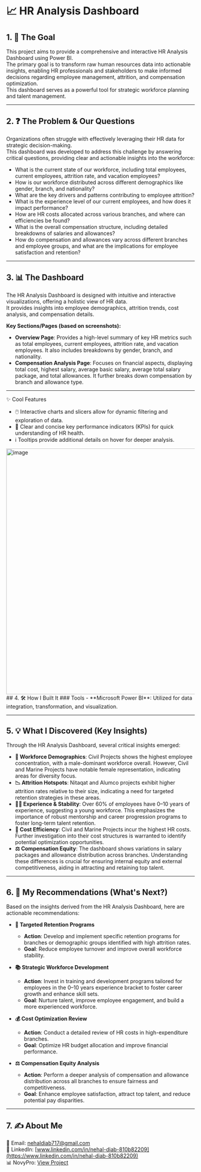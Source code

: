# 📈 HR Analysis Dashboard  

## 1. 🎯 The Goal  
This project aims to provide a comprehensive and interactive HR Analysis Dashboard using Power BI.  
The primary goal is to transform raw human resources data into actionable insights, enabling HR professionals and stakeholders to make informed decisions regarding employee management, attrition, and compensation optimization.  
This dashboard serves as a powerful tool for strategic workforce planning and talent management.  

---

## 2. ❓ The Problem & Our Questions  
Organizations often struggle with effectively leveraging their HR data for strategic decision-making.  
This dashboard was developed to address this challenge by answering critical questions, providing clear and actionable insights into the workforce:  

- What is the current state of our workforce, including total employees, current employees, attrition rate, and vacation employees?  
- How is our workforce distributed across different demographics like gender, branch, and nationality?  
- What are the key drivers and patterns contributing to employee attrition?  
- What is the experience level of our current employees, and how does it impact performance?  
- How are HR costs allocated across various branches, and where can efficiencies be found?  
- What is the overall compensation structure, including detailed breakdowns of salaries and allowances?  
- How do compensation and allowances vary across different branches and employee groups, and what are the implications for employee satisfaction and retention?  

---

## 3. 📊 The Dashboard  
The HR Analysis Dashboard is designed with intuitive and interactive visualizations, offering a holistic view of HR data.  
It provides insights into employee demographics, attrition trends, cost analysis, and compensation details.  

**Key Sections/Pages (based on screenshots):**  
- **Overview Page**: Provides a high-level summary of key HR metrics such as total employees, current employees, attrition rate, and vacation employees. It also includes breakdowns by gender, branch, and nationality.  
- **Compensation Analysis Page**: Focuses on financial aspects, displaying total cost, highest salary, average basic salary, average total salary package, and total allowances. It further breaks down compensation by branch and allowance type.  

---

 ✨ Cool Features  
- 🖱️ Interactive charts and slicers allow for dynamic filtering and exploration of data.  
- 📌 Clear and concise key performance indicators (KPIs) for quick understanding of HR health.  
- ℹ️ Tooltips provide additional details on hover for deeper analysis.  
<img width="1155" height="656" alt="image" src="https://github.com/user-attachments/assets/6a1ce873-a2aa-4e2f-91df-55e3f06ef843" />
## 4. 🛠️ How I Built It  
### Tools  
- **Microsoft Power BI**: Utilized for data integration, transformation, and visualization.  

---

## 5. 💡 What I Discovered (Key Insights)  
Through the HR Analysis Dashboard, several critical insights emerged:  

- **👥 Workforce Demographics**: Civil Projects shows the highest employee concentration, with a male-dominant workforce overall. However, Civil and Marine Projects have notable female representation, indicating areas for diversity focus.  
- **📉 Attrition Hotspots**: Nitaqat and Alumco projects exhibit higher attrition rates relative to their size, indicating a need for targeted retention strategies in these areas.  
- **🧑‍💼 Experience & Stability**: Over 60% of employees have 0–10 years of experience, suggesting a young workforce. This emphasizes the importance of robust mentorship and career progression programs to foster long-term talent retention.  
- **💸 Cost Efficiency**: Civil and Marine Projects incur the highest HR costs. Further investigation into their cost structures is warranted to identify potential optimization opportunities.  
- **⚖️ Compensation Equity**: The dashboard shows variations in salary packages and allowance distribution across branches. Understanding these differences is crucial for ensuring internal equity and external competitiveness, aiding in attracting and retaining top talent.  

---

## 6. 🚀 My Recommendations (What's Next?)  
Based on the insights derived from the HR Analysis Dashboard, here are actionable recommendations:  

- **🎯 Targeted Retention Programs**  
  - **Action**: Develop and implement specific retention programs for branches or demographic groups identified with high attrition rates.  
  - **Goal**: Reduce employee turnover and improve overall workforce stability.  

- **📚 Strategic Workforce Development**  
  - **Action**: Invest in training and development programs tailored for employees in the 0–10 years experience bracket to foster career growth and enhance skill sets.  
  - **Goal**: Nurture talent, improve employee engagement, and build a more experienced workforce.  

- **💰 Cost Optimization Review**  
  - **Action**: Conduct a detailed review of HR costs in high-expenditure branches.  
  - **Goal**: Optimize HR budget allocation and improve financial performance.  

- **⚖️ Compensation Equity Analysis**  
  - **Action**: Perform a deeper analysis of compensation and allowance distribution across all branches to ensure fairness and competitiveness.  
  - **Goal**: Enhance employee satisfaction, attract top talent, and reduce potential pay disparities.  

---

## 7. ✍️ About Me  
📧 Email: [nehaldiab717@gmail.com](mailto:nehaldiab717@gmail.com)  
🔗 LinkedIn: [www.linkedin.com/in/nehal-diab-810b82209](https://www.linkedin.com/in/nehal-diab-810b82209)  
📊 NovyPro: [View Project](https://www.novypro.com/create_project/olist-e-commerce-dataset)  
